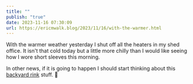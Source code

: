 ```yaml
---
title: ""
publish: "true"
date: 2023-11-16 07:30:09
url: https://ericmwalk.blog/2023/11/16/with-the-warmer.html
---
```


With the warmer weather yesterday I shut off all the heaters in my shed office. It isn't that cold today but a little more chilly than I would like seeing how I wore short sleeves this morning.

In other news, if it is going to happen I should start thinking about this [backyard rink](https://ericmwalk.blog/categories/backyard-rink/) stuff. 🤔